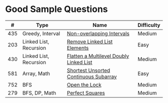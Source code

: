 # Good Sample Questions
| # | Type | Name| Difficulty
|--|--|--| --|
| 435 | Greedy, Interval | [Non-overlapping Intervals](https://leetcode.com/problems/non-overlapping-intervals/) | Medium|
| 203| Linked List, Recursion| [Remove Linked List Elements](https://leetcode.com/problems/remove-linked-list-elements/)| Easy|
| 430| Linked List, Recursion| [Flatten a Multilevel Doubly Linked List](https://leetcode.com/problems/flatten-a-multilevel-doubly-linked-list/)| Medium|
| 581| Array, Math| [Shortest Unsorted Continuous Subarray](https://leetcode.com/problems/shortest-unsorted-continuous-subarray/)| Easy|
| 752| BFS| [Open the Lock](https://leetcode.com/problems/open-the-lock/)| Medium|
| 279| BFS, DP, Math| [Perfect Squares](https://leetcode.com/problems/perfect-squares/)| Medium|

